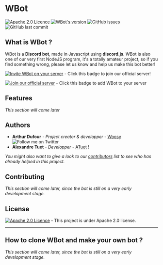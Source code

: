 # WBot


[![Apache 2.0 Licence](https://img.shields.io/hexpm/l/plug.svg)](https://tldrlegal.com/license/apache-license-2.0-(apache-2.0))
[![WBot's version](https://img.shields.io/badge/version-0.0.01-brightgreen.svg)](https://discord.gg/ff4f52s)
![GitHub issues](https://img.shields.io/github/issues-raw/woosy/WBot.svg)
![GitHub last commit](https://img.shields.io/github/last-commit/woosy/WBot.svg)




## What is WBot ?

WBot is a **Discord bot**, made in Javascript using **discord.js**. WBot is also one of our very first NodeJS program, it's a totally amateur project, so if you find something wrong, please let us know and help us make this bot better!


[![Invite WBot on your server](https://img.shields.io/discord/358623719914209301.svg?logo=discord&label=join%20us!&colorB=7289DA)](https://discord.gg/ff4f52s) - Click this badge to join our official server!

[![Join our official server](https://img.shields.io/badge/Invite%20me-(click)-7289DA.svg?logo=discord)](https://discordapp.com/oauth2/authorize?client_id=364846844217524225&scope=bot&permissions=2146958591) - Click this badge to add WBot to your server




## Features
*This section will come later*




## Authors

* **Arthur Dufour** - *Project creator & developper* - [Woosy](https://github.com/Woosy) ![Follow me on Twitter](https://img.shields.io/twitter/follow/woosy__.svg?style=social&label=Follow)
* **Alexandre Tuet** - *Developper* - [ATuet](https://github.com/atuet) !

*You might also want to give a look to our [contributors](https://github.com/woosy/WBot/contributors) list to see who has already helped in this project.*




## Contributing
*This section will come later, since the bot is still on a very early development stage.*




## License

[![Apache 2.0 Licence](https://img.shields.io/hexpm/l/plug.svg)](https://tldrlegal.com/license/apache-license-2.0-(apache-2.0)) - This project is under Apache 2.0 license.



---



## How to clone WBot and make your own bot ?
*This section will come later, since the bot is still on a very early development stage.*


